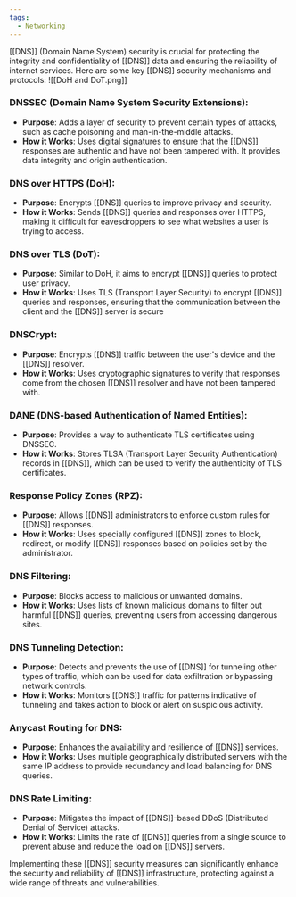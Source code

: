```yaml
---
tags:
  - Networking
---
```


[[DNS]] (Domain Name System) security is crucial for protecting the integrity and confidentiality of [[DNS]] data and ensuring the reliability of internet services. Here are some key [[DNS]] security mechanisms and protocols:
![[DoH and DoT.png]]
###  DNSSEC (Domain Name System Security Extensions):
- **Purpose**: Adds a layer of security to prevent certain types of attacks, such as cache poisoning and man-in-the-middle attacks.
- **How it Works**: Uses digital signatures to ensure that the [[DNS]] responses are authentic and have not been tampered with. It provides data integrity and origin authentication.

### DNS over HTTPS (DoH):
- **Purpose**: Encrypts [[DNS]] queries to improve privacy and security.
- **How it Works**: Sends [[DNS]] queries and responses over HTTPS, making it difficult for eavesdroppers to see what websites a user is trying to access.

### DNS over TLS (DoT):
- **Purpose**: Similar to DoH, it aims to encrypt [[DNS]] queries to protect user privacy.
- **How it Works**: Uses TLS (Transport Layer Security) to encrypt [[DNS]] queries and responses, ensuring that the communication between the client and the [[DNS]] server is secure

### DNSCrypt:
- **Purpose**: Encrypts [[DNS]] traffic between the user's device and the [[DNS]] resolver.
- **How it Works**: Uses cryptographic signatures to verify that responses come from the chosen [[DNS]] resolver and have not been tampered with.

### DANE (DNS-based Authentication of Named Entities):
- **Purpose**: Provides a way to authenticate TLS certificates using DNSSEC.
- **How it Works**: Stores TLSA (Transport Layer Security Authentication) records in [[DNS]], which can be used to verify the authenticity of TLS certificates.

### Response Policy Zones (RPZ):
- **Purpose**: Allows [[DNS]] administrators to enforce custom rules for [[DNS]] responses.
- **How it Works**: Uses specially configured [[DNS]] zones to block, redirect, or modify [[DNS]] responses based on policies set by the administrator.

### DNS Filtering:
- **Purpose**: Blocks access to malicious or unwanted domains.
- **How it Works**: Uses lists of known malicious domains to filter out harmful [[DNS]] queries, preventing users from accessing dangerous sites.

### DNS Tunneling Detection:
- **Purpose**: Detects and prevents the use of [[DNS]] for tunneling other types of traffic, which can be used for data exfiltration or bypassing network controls.
- **How it Works**: Monitors [[DNS]] traffic for patterns indicative of tunneling and takes action to block or alert on suspicious activity.

### Anycast Routing for DNS:
- **Purpose**: Enhances the availability and resilience of [[DNS]] services.
- **How it Works**: Uses multiple geographically distributed servers with the same IP address to provide redundancy and load balancing for DNS queries.

### DNS Rate Limiting:
- **Purpose**: Mitigates the impact of [[DNS]]-based DDoS (Distributed Denial of Service) attacks.
- **How it Works**: Limits the rate of [[DNS]] queries from a single source to prevent abuse and reduce the load on [[DNS]] servers.

Implementing these [[DNS]] security measures can significantly enhance the security and reliability of [[DNS]] infrastructure, protecting against a wide range of threats and vulnerabilities.
